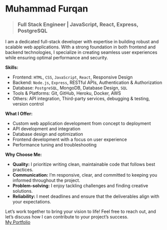 # Muhammad Furqan
> ### Full Stack Engineer | JavaScript, React, Express, PostgreSQL

I am a dedicated full-stack developer with expertise in building robust and scalable web applications. With a strong foundation in both frontend and backend technologies, I specialize in creating seamless user experiences while ensuring optimal performance and security.

**Skills:**

- Frontend: `HTML`, `CSS`, `JavaScript`, `React`, Responsive Design
- Backend: `Node.js`, `Express`, RESTful APIs, Authentication & Authorization
- Database: `PostgreSQL`, MongoDB, Database Design, `SQL`
- Tools & Platforms: Git, GitHub, Heroku, Docker, AWS
- Others: API integration, Third-party services, debugging & testing, version control

**What I Offer:**

- Custom web application development from concept to deployment
- API development and integration
- Database design and optimization
- Frontend development with a focus on user experience
- Performance tuning and troubleshooting

**Why Choose Me:**

- **Quality:** I prioritize writing clean, maintainable code that follows best practices.
- **Communication:** I’m responsive, clear, and committed to keeping you informed throughout the project.
- **Problem-solving:** I enjoy tackling challenges and finding creative solutions.
- **Reliability:** I meet deadlines and ensure that the deliverables align with your expectations.

Let’s work together to bring your vision to life! Feel free to reach out, and let’s discuss how I can contribute to your project’s success. <br>
[My Portfolio](https://furqanthegreat.github.io/Portfolio/)



<!---
FurqanTheGreat/FurqanTheGreat is a ✨ special ✨ repository because its `README.md` (this file) appears on your GitHub profile.
You can click the Preview link to take a look at your changes.
--->

